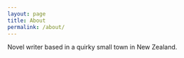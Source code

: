 ```yaml
---
layout: page
title: About
permalink: /about/
---
```


Novel writer based in a quirky small town in New Zealand.